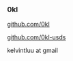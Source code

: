 ### 0kl
[github.com/0kl](
https://www.github.com/0kl)

[github.com/0kl-usds](
https://www.github.com/0kl-usds)

kelvintluu at gmail
